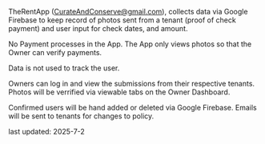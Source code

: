 TheRentApp (CurateAndConserve@gmail.com), collects data via Google Firebase to 
keep record of photos sent from a tenant (proof of check payment) and user input for check dates, and amount.

No Payment processes in the App. The App only views photos so that the Owner can verify payments.

Data is not used to track the user.

Owners can log in and view the submissions from their respective tenants. 
Photos will be verrified via viewable tabs on the Owner Dashboard. 
 
Confirmed users will be hand added or deleted via Google Firebase. 
Emails will be sent to tenants for changes to policy. 

last updated: 2025-7-2
